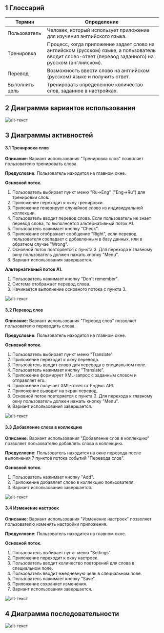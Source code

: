 ﻿## 1 Глоссарий
|Термин|  Определение|
|--|--|
| Пользователь|Человек, который использует приложение для изучения английского языка.|
 |Тренировка |Процесс, когда приложение задает слово на английском (русском) языке, а пользователь вводит слово-ответ (перевод заданного) на русском (английском).|
 | Перевод|Возможность ввести слово на английском (русском) языке и получить ответ.|
 |Выполнить цель|Тренировать определенное количество слов, заданное в настройках. |
 
## 2 Диаграмма вариантов использования
 ![alt-текст](https://github.com/IrynaSkiba/English-Time/blob/master/Documentation/UML/UseCase.PNG)
 
 ## 3 Диаграммы активностей
 #### 3.1 Тренировка слов
 <b>Описание:</b> Вариант использования "Тренировка слов" позволяет пользователю тренировать слова.
 
 <b>Предусловие:</b> Пользователь находится на главном окне.
 
 <b>Основной поток.</b>
 
 1. Пользователь выбирает пункт меню "Ru->Eng" ("Eng->Ru") для тренировки слов.
 2. Приложение переходит к окну тренировки.
 3. Приложение генерирует случайное слово из индивидуальной коллекции.
 4. Пользователь вводит перевод слова. Если пользователь не знает перевод слова, то выполняется альтернативный поток А1.
 5. Пользователь нажимает кнопку "Check".
 6. Приложение отображает сообщение "Right", если перевод пользователя совпадает с добавленным в базу данных, или в обратном случае "Wrong".
 7. Основной поток повторяется с пункта 3. Для перехода к главному окну пользователь должен нажать кнопку "Menu".
 8. Вариант использования завершается.
  
 <b>Альтернативный поток А1.</b>
 
 1. Пользователь нажимает кнопку "Don't remember".
 2. Система отображает перевод слова.
 3. Начинается выполнение основного потока с пункта 3.
 
 ![alt-текст](https://github.com/IrynaSkiba/English-Time/blob/master/Documentation/UML/Activity/training.PNG)
 #### 3.2 Перевод слов
  <b>Описание:</b> Вариант использования "Перевод слов" позволяет пользователю переводить слова.
 
 <b>Предусловие:</b> Пользователь находится на главном окне.
 
 <b>Основной поток.</b>
 
 1. Пользователь выбирает пункт меню "Translate".
 2. Приложение переходит к окну перевода.
 3. Пользователь вводит слово для перевода в специальном поле.
 4. Пользователь нажимает кнопку "Translate".
 5. Приложение формирует XML-запрос с заданным словом и отправляет его.
 6. Приложение получает XML-ответ от Яндекс API.
 7. Приложение выводит на экран перевод.
 8. Основной поток повторяется с пункта 3. Для перехода к главному окну пользователь должен нажать кнопку "Menu".
 9. Вариант использования завершается.
 
 ![alt-текст](https://github.com/IrynaSkiba/English-Time/blob/master/Documentation/UML/Activity/translate.PNG)
 #### 3.3 Добавление слова в коллекцию
 <b>Описание:</b> Вариант использования "Добавление слов в коллекцию" позволяет пользователю добавлять слова в коллекцию.
 
 <b>Предусловие:</b> Пользователь находится на окне перевода после выполнения 7 пунктов потока событий "Перевода слов".
 
 <b>Основной поток.</b>
 
 1. Пользователь нажимает кнопку "Add".
 2. Приложение добавляет слово в коллекцию пользователя.
 3. Вариант использования завершается.
 
 ![alt-текст](https://github.com/IrynaSkiba/English-Time/blob/master/Documentation/UML/Activity/add.PNG)
 #### 3.4 Изменение настроек
<b>Описание:</b> Вариант использования "Изменение настроек" позволяет пользователю изменять настройки приложения.
 
 <b>Предусловие:</b> Пользователь находится на главном окне.
 
 <b>Основной поток.</b>
 
 1. Пользователь выбирает пункт меню "Settings".
 2. Приложение переходит к окну настроек.
 3. Пользователь вводит количество повторений для слова в специальном поле.
 4. Пользователь вводит ежедневную цель в специальном поле.
 5. Пользователь нажимает кнопку "Save".
 6. Приложение сохраняет изменения.
 7. Вариант использования завершается.
 
 ![alt-текст](https://github.com/IrynaSkiba/English-Time/blob/master/Documentation/UML/Activity/settings.PNG)
 
 ## 4 Диаграмма последовательности
![alt-текст](https://github.com/IrynaSkiba/English-Time/blob/master/Documentation/UML/sequence.PNG)
